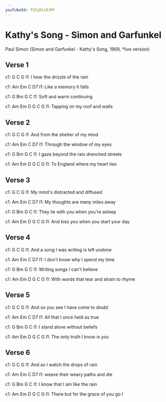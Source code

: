 ```yaml
---
youTubeId: fXZyDtzDJMY
---
```


# Kathy's Song - Simon and Garfunkel

Paul Simon (Simon and Garfunkel - Kathy's Song, 1969, *live version)

## Verse 1

c1: G          C              G
l1: I hear the drizzle of the rain

c1: Am      Em  C     D7
l1:  Like a memory it falls

c1: G         Bm   G      C
l1:  Soft and warm continuing

c1: Am       Em    D        G    C G
l1:  Tapping on my roof and walls

## Verse 2

c1: G            C             G
l1: And from the shelter of my mind

c1: Am           Em     C     D7
l1:  Through the window of my eyes

c1: G         Bm       G             C
l1:  I gaze beyond the rain drenched streets

c1: Am  Em               D     G    C G
l1:  To England where my heart lies

## Verse 3

c1: G            C              G
l1: My mind's distracted and diffused

c1: Am  Em                C      D7
l1:  My thoughts are many miles away

c1: G              Bm       G       C
l1:  They lie with you when you're asleep

c1: Am            Em       D          G  C G
l1:  And kiss you when you start your day

## Verse 4

c1: G                C                 G
l1: And a song I was writing is left undone

c1: Am            Em    C        D7
l1:  I don't know why I spend my time

c1: G        Bm      G       C
l1:  Writing songs I can't believe

c1: Am               Em       D         G    C G
l1:  With words that tear and strain to rhyme

## Verse 5

c1: G          C                  G
l1: And so you see I have come to doubt

c1: Am        Em     C       D7
l1:  All that I once held as true

c1: G         Bm       G     C
l1:  I stand alone without beliefs

c1: Am        Em      D       G  C G
l1:  The only truth I know is you

## Verse 6

c1: G        C                  G
l1: And as I watch the drops of rain

c1: Am           Em    C         D7
l1:  weave their weary paths and die

c1: G            Bm   G        C
l1:  I know that I am like the rain

c1: Am                 Em       D      G  C G
l1:  There but for the grace of you go I
